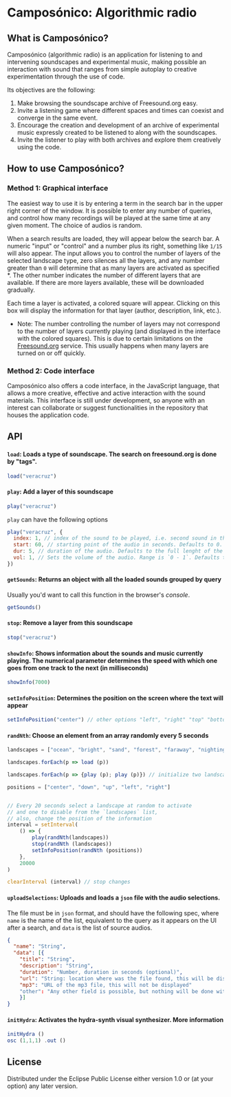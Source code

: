 # Camposónico: Algorithmic radio

## What is Camposónico?
Camposónico (algorithmic radio) is an application for listening to and intervening soundscapes and experimental music, making possible an interaction with sound that ranges from simple autoplay to creative experimentation through the use of code.

Its objectives are the following:

1. Make browsing the soundscape archive of Freesound.org easy.
1. Invite a listening game where different spaces and times can coexist and converge in the same event.
1. Encourage the creation and development of an archive of experimental music expressly created to be listened to along with the soundscapes.
1. Invite the listener to play with both archives and explore them creatively using the code.

## How to use Camposónico?
### Method 1: Graphical interface
The easiest way to use it is by entering a term in the search bar in the upper right corner of the window. It is possible to enter any number of queries, and control how many recordings will be played at the same time at any given moment. The choice of audios is random.

When a search results are loaded, they will appear below the search bar. A numeric "input" or "control" and a number plus its right, something like `1/15` will also appear. The input allows you to control the number of layers of the selected landscape type, zero silences all the layers, and any number greater than `0` will determine that as many layers are activated as specified *. The other number indicates the number of different layers that are available. If there are more layers available, these will be downloaded gradually.

Each time a layer is activated, a colored square will appear. Clicking on this box will display the information for that layer (author, description, link, etc.).

* Note: The number controlling the number of layers may not correspond to the number of layers currently playing (and displayed in the interface with the colored squares). This is due to certain limitations on the [Freesound.org](https://freesound.org) service. This usually happens when many layers are turned on or off quickly.

### Method 2: Code interface
Camposónico also offers a code interface, in the JavaScript language, that allows a more creative, effective and active interaction with the sound materials. This interface is still under development, so anyone with an interest can collaborate or suggest functionalities in the repository that houses the application code.

## API

#### `load`: Loads a type of soundscape. The search on freesound.org is done by "tags".

```js
load("veracruz")
```

#### `play`: Add a layer of this soundscape

```js
play("veracruz")
```
`play` can have the following options

```js
play("veracruz", {
  index: 1, // index of the sound to be played, i.e. second sound in the `veracruz` list. Defaults to random. Use the `getSounds()` function to see what audios are on any given list.
  start: 60, // starting point of the audio in seconds. Defaults to 0.
  dur: 5, // duration of the audio. Defaults to the full lenght of the audio.
  vol: 1, // Sets the volume of the audio. Range is `0 - 1`. Defaults to 0.75
})
```
#### `getSounds`: Returns an object with all the loaded sounds grouped by query

Usually you'd want to call this function in the browser's *console*.

```js
getSounds()
```    

#### `stop`: Remove a layer from this soundscape


```js
stop("veracruz")
```

#### `showInfo`: Shows information about the sounds and music currently playing. The numerical parameter determines the speed with which one goes from one track to the next (in milliseconds)

```js
showInfo(7000)
```

#### `setInfoPosition`: Determines the position on the screen where the text will appear

```js
setInfoPosition("center") // other options "left", "right" "top" "bottom"
```

#### `randNth`: Choose an element from an array randomly every 5 seconds

```js
landscapes = ["ocean", "bright", "sand", "forest", "faraway", "nightingale"]

landscapes.forEach(p => load (p))

landscapes.forEach(p => {play (p); play (p)}) // initialize two landscapes of each type

positions = ["center", "down", "up", "left", "right"]


// Every 20 seconds select a landscape at random to activate
// and one to disable from the `landscapes` list,
// also, change the position of the information
interval = setInterval(
    () => {
        play(randNth(landscapes))
        stop(randNth (landscapes))
        setInfoPosition(randNth (positions))
    },
    20000
)

clearInterval (interval) // stop changes
```

#### `uploadSelections`: Uploads and loads a `json` file with the audio selections.

The file must be in `json` format, and should have the following spec, where `name` is the name of the list, equivalent to the query as it appears on the UI after a search, and `data` is the list of source audios.

```json
{
  "name": "String",
  "data": [{
    "title": "String",
    "description": "String",
    "duration": "Number, duration in seconds (optional)",
    "url": "String: location where was the file found, this will be displayed",
    "mp3": "URL of the mp3 file, this will not be displayed"
    "other": "Any other field is possible, but nothing will be done with it, however you will be able to see this if you log the sounds to the console with getSounds()... it is useful for notes."
    }]
}
```

#### `initHydra`: Activates the hydra-synth visual synthesizer. More information

```js
initHydra ()
osc (1,1,1) .out ()
```

## License
Distributed under the Eclipse Public License either version 1.0 or (at
your option) any later version.

